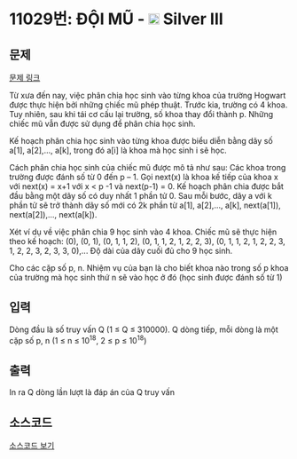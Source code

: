 # 11029번: ĐỘI MŨ - <img src="https://static.solved.ac/tier_small/8.svg" style="height:20px" /> Silver III

<!-- performance -->

<!-- 문제 제출 후 깃허브에 푸시를 했을 때 제출한 코드의 성능이 입력될 공간입니다.-->

<!-- end -->

## 문제

[문제 링크](https://boj.kr/11029)


<p>Từ xưa đến nay, việc phân chia học sinh vào từng khoa của trường Hogwart được thực hiện bởi những chiếc mũ phép thuật. Trước kia, trường có 4 khoa. Tuy nhiên, sau khi tái cơ cấu lại trường, số khoa thay đổi thành p. Những chiếc mũ vẫn được sử dụng để phân chia học sinh.&nbsp;</p>

<p>Kế hoạch phân chia học sinh vào từng khoa được biểu diễn bằng dãy số a[1], a[2],..., a[k], trong đó a[i] là khoa mà học sinh i sẽ học.&nbsp;</p>

<p>Cách phân chia học sinh của chiếc mũ được mô tả như sau: Các khoa trong trường được đánh số từ 0 đến p – 1. Gọi next(x) là khoa kế tiếp của khoa x với next(x) = x+1 với x &lt; p -1 và next(p-1) = 0. Kế hoạch phân chia được bắt đầu bằng một dãy số có duy nhất 1 phần tử 0. Sau mỗi bước, dãy a với k phần tử sẽ trở thành dãy số mới có 2k phần từ a[1], a[2],..., a[k], next(a[1]), next(a[2]),..., next(a[k]).&nbsp;</p>

<p>Xét ví dụ về việc phân chia 9 học sinh vào 4 khoa. Chiếc mũ sẽ thực hiện theo kế hoạch: (0), (0, 1), (0, 1, 1, 2), (0, 1, 1, 2, 1, 2, 2, 3), (0, 1, 1, 2, 1, 2, 2, 3, 1, 2, 2, 3, 2, 3, 3, 0),... Độ dài của dãy cuối đủ cho 9 học sinh.&nbsp;</p>

<p>Cho các cặp số p, n. Nhiệm vụ của bạn là cho biết khoa nào trong số p khoa của trường mà học sinh thứ n sẽ vào học ở đó (học sinh được đánh số từ 1)</p>



## 입력


<p>Dòng đầu là số truy vấn Q (1 ≤ Q ≤ 310000). Q dòng tiếp, mỗi dòng là một cặp số p, n (1 ≤ n ≤ 10<sup>18</sup>, 2 ≤ p ≤ 10<sup>18</sup>)</p>



## 출력


<p>In ra Q dòng lần lượt là đáp án của Q truy vấn</p>



## 소스코드

[소스코드 보기](ĐỘI%20MŨ.cpp)